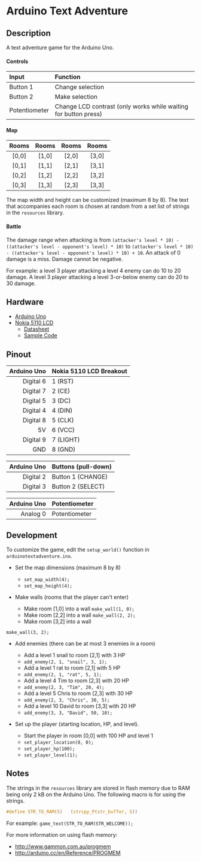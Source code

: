 # Arduino Text Adventure

## Description

A text adventure game for the Arduino Uno.

#### Controls

| Input | Function |
| :--- | :--- |
| Button 1 | Change selection |
| Button 2 | Make selection |
| Potentiometer | Change LCD contrast (only works while waiting for button press) |

#### Map

| Rooms | Rooms | Rooms | Rooms |
| :---: | :---: | :---: | :---: |
| [0,0] | [1,0] | [2,0] | [3,0]
| [0,1] | [1,1] | [2,1] | [3,1]
| [0,2] | [1,2] | [2,2] | [3,2]
| [0,3] | [1,3] | [2,3] | [3,3]

The map width and height can be customized (maximum 8 by 8). The text that accompanies each room is chosen at random from a set list of strings in the `resources` library.

#### Battle

The damage range when attacking is from `(attacker's level * 10) - ((attacker's level - opponent's level) * 10)` to `(attacker's level * 10) - ((attacker's level - opponent's level) * 10) + 10`. An attack of 0 damage is a miss. Damage cannot be negative.

For example: a level 3 player attacking a level 4 enemy can do 10 to 20 damage. A level 3 player attacking a level 3-or-below enemy can do 20 to 30 damage.

## Hardware

- [Arduino Uno](http://arduino.cc/en/Main/arduinoBoardUno)
- [Nokia 5110 LCD](https://www.sparkfun.com/products/10168)
  - [Datasheet](http://www.sparkfun.com/datasheets/LCD/Monochrome/Nokia5110.pdf)
  - [Sample Code](http://playground.arduino.cc/Code/PCD8544)

## Pinout

| Arduino Uno | Nokia 5110 LCD Breakout |
| ---: | :--- |
| Digital 6 | 1 (RST) |
| Digital 7 | 2 (CE) |
| Digital 5 | 3 (DC) |
| Digital 4 | 4 (DIN) |
| Digital 8 | 5 (CLK) |
| 5V | 6 (VCC) |
| Digital 9 | 7 (LIGHT) |
| GND | 8 (GND) |

| Arduino Uno | Buttons (pull-down) |
| ---: | :--- |
| Digital 2 | Button 1 (CHANGE) |
| Digital 3 | Button 2 (SELECT) |

| Arduino Uno | Potentiometer |
| ---: | :--- |
| Analog 0 | Potentiometer |

## Development

To customize the game, edit the `setup_world()` function in `arduinotextadventure.ino`.

* Set the map dimensions (maximum 8 by 8)
  * `set_map_width(4);`
  * `set_map_height(4);`

* Make walls (rooms that the player can't enter)
  * Make room [1,0] into a wall
`make_wall(1, 0);`
  * Make room [2,2] into a wall
`make_wall(2, 2);`
  * Make room [3,2] into a wall
```
make_wall(3, 2);
```

* Add enemies (there can be at most 3 enemies in a room)
  * Add a level 1 snail to room [2,1] with 3 HP
  * `add_enemy(2, 1, "snail", 3, 1);`
  * Add a level 1 rat to room [2,1] with 5 HP
  * `add_enemy(2, 1, "rat", 5, 1);`
  * Add a level 4 Tim to room [2,3] with 20 HP
  * `add_enemy(2, 3, "Tim", 20, 4);`
  * Add a level 5 Chris to room [2,3] with 30 HP
  * `add_enemy(2, 3, "Chris", 30, 5);`
  * Add a level 10 David to room [3,3] with 20 HP
  * `add_enemy(3, 3, "David", 50, 10);`

* Set up the player (starting location, HP, and level).
  * Start the player in room [0,0] with 100 HP and level 1
  * `set_player_location(0, 0);`
  * `set_player_hp(100);`
  * `set_player_level(1);`

## Notes

The strings in the `resources` library are stored in flash memory due to RAM being only 2 kB on the Arduino Uno. The following macro is for using the strings.

```C
#define STR_TO_RAM(S)	(strcpy_P(str_buffer, S))
```

For example: `game_text(STR_TO_RAM(STR_WELCOME));`

For more information on using flash memory:
* http://www.gammon.com.au/progmem
* http://arduino.cc/en/Reference/PROGMEM
